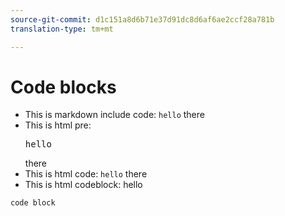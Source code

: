 ```yaml
---
source-git-commit: d1c151a8d6b71e37d91dc8d6af6ae2ccf28a781b
translation-type: tm+mt

---
```

# Code blocks

* This is markdown include code: `hello` there
* This is html pre: <pre>hello</pre> there
* This is html code: <code>hello</code> there
* This is html codeblock: <codeblock>hello</codeblock>


```
code block
```
